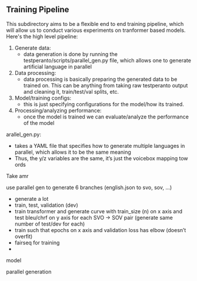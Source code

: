 ## Training Pipeline 

This subdirectory aims to be a flexible end to end training pipeline, which will allow us to conduct various experiments on tranformer based models. Here's the high level pipeline:
1. Generate data:
    - data generation is done by running the testperanto/scripts/parallel_gen.py file, which allows one to generate artificial language in parallel
2. Data processing:
    - data processing is basically preparing the generated data to be trained on. This can be anything from taking raw testperanto output and cleaning it, train/test/val splits, etc.
3. Model/training configs:
    - this is just specifying configurations for the model/how its trained.
4. Processing/analyzing performance:
    - once the model is trained we can evaluate/analyze the performance of the model

    






arallel_gen.py:

- takes a YAML file that specifies how to generate multiple languages in parallel, which allows it to be the same meaning
- Thus, the y/z variables are the same, it’s just the voicebox mapping tow ords

Take amr

use parallel gen to generate 6 branches (english.json to svo, sov, …)

- generate a lot
- train, test, validation (dev)
- train transformer and generate curve with train_size (n) on x axis and test bleu/chrf on y axis for each SVO → SOV pair (generate same number of test/dev for each)
- train such that epochs on x axis and validation loss has elbow (doesn’t overfit)
- fairseq for training
- 

model

parallel generation